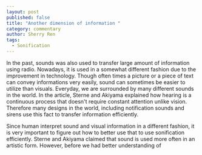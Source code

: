 ```yaml
---
layout: post
published: false
title: "Another dimension of information "
category: commentary
author: Sherry Ren
tags: 
  - Sonification
---
```


In the past, sounds was also used to transfer large amount of information using radio. Nowadays, it is used in a somewhat different fashion due to the improvement in technology. Though often times a picture or a piece of text can convey informations very easily, sound can sometimes be easier to utilize than visuals. Everyday, we are surrounded by many different sounds in the world. In the article, Sterne and Akiyama explained how hearing is a continuous process that doesn't require constant attention unlike vision. Therefore many designs in the world, including notification sounds and sirens use this fact to transfer information efficiently. 

Since human interpret sound and visual information in a different fashion, it is very important to figure out how to better use that to use sonification efficiently. Sterne and Akiyama claimed that sound is used more often in an artistic form. However, before we had better understanding of 